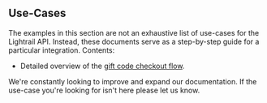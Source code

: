 ## Use-Cases
The examples in this section are not an exhaustive list of use-cases for the Lightrail API. 
Instead, these documents serve as a step-by-step guide for a particular integration. Contents:
- Detailed overview of the [gift code checkout flow](giftcode-checkout.md).

We're constantly looking to improve and expand our documentation. If the use-case you're looking for isn't here please let us know.
